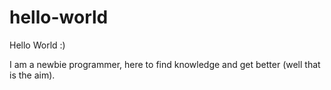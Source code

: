 # hello-world

Hello World :)

I am a newbie programmer, here to find knowledge and get better (well that is the aim).
